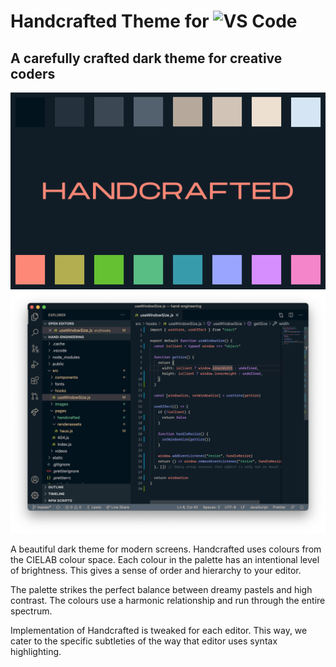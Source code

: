 # Handcrafted Theme for ![VS Code](https://code.visualstudio.com)

## A carefully crafted dark theme for creative coders

![Handdcrafted](https://github.com/lewisflude/HandcraftedVSCode/raw/master/images/handcrafted-banner.png)
![Screenshot](https://github.com/lewisflude/HandcraftedVSCode/raw/master/images/vscode-screenshot.png)

A beautiful dark theme for modern screens. Handcrafted uses colours from the CIELAB colour space. Each colour in the palette has an intentional level of brightness. This gives a sense of order and hierarchy to your editor.

The palette strikes the perfect balance between dreamy pastels and high contrast. The colours use a harmonic relationship and run through the entire spectrum.

Implementation of Handcrafted is tweaked for each editor. This way, we cater to the specific subtleties of the way that editor uses syntax highlighting.
